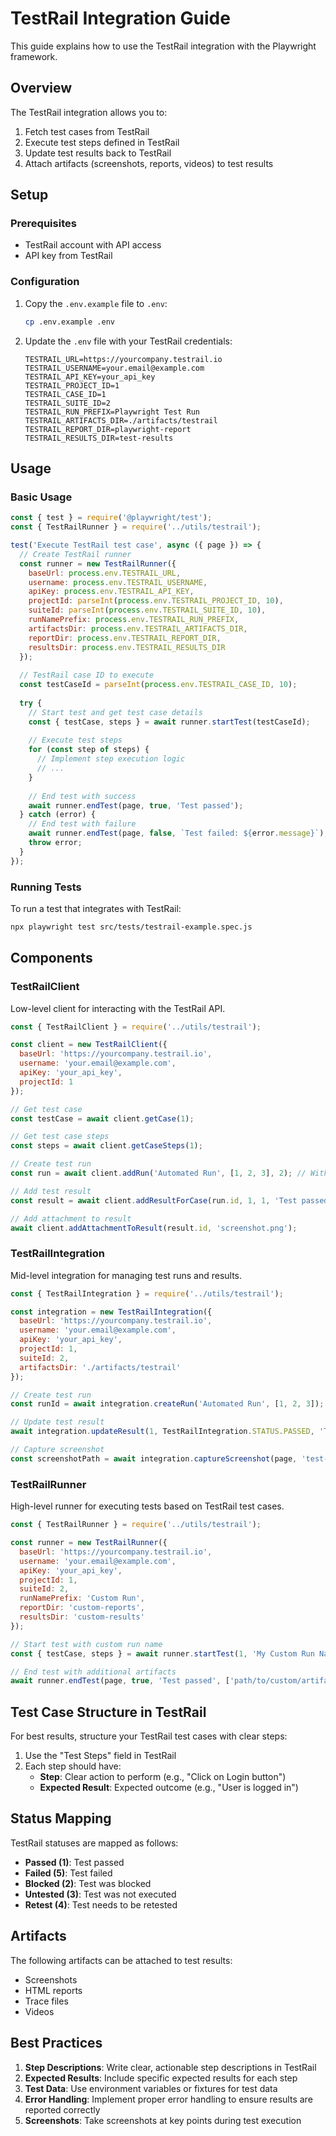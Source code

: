 <!-- Source: /Users/mzahirudeen/playwright-framework-dev/docs/TESTRAIL_INTEGRATION.md -->

# TestRail Integration Guide

This guide explains how to use the TestRail integration with the Playwright framework.

## Overview

The TestRail integration allows you to:

1. Fetch test cases from TestRail
2. Execute test steps defined in TestRail
3. Update test results back to TestRail
4. Attach artifacts (screenshots, reports, videos) to test results

## Setup

### Prerequisites

- TestRail account with API access
- API key from TestRail

### Configuration

1. Copy the `.env.example` file to `.env`:
   ```bash
   cp .env.example .env
   ```

2. Update the `.env` file with your TestRail credentials:
   ```
   TESTRAIL_URL=https://yourcompany.testrail.io
   TESTRAIL_USERNAME=your.email@example.com
   TESTRAIL_API_KEY=your_api_key
   TESTRAIL_PROJECT_ID=1
   TESTRAIL_CASE_ID=1
   TESTRAIL_SUITE_ID=2
   TESTRAIL_RUN_PREFIX=Playwright Test Run
   TESTRAIL_ARTIFACTS_DIR=./artifacts/testrail
   TESTRAIL_REPORT_DIR=playwright-report
   TESTRAIL_RESULTS_DIR=test-results
   ```

## Usage

### Basic Usage

```javascript
const { test } = require('@playwright/test');
const { TestRailRunner } = require('../utils/testrail');

test('Execute TestRail test case', async ({ page }) => {
  // Create TestRail runner
  const runner = new TestRailRunner({
    baseUrl: process.env.TESTRAIL_URL,
    username: process.env.TESTRAIL_USERNAME,
    apiKey: process.env.TESTRAIL_API_KEY,
    projectId: parseInt(process.env.TESTRAIL_PROJECT_ID, 10),
    suiteId: parseInt(process.env.TESTRAIL_SUITE_ID, 10),
    runNamePrefix: process.env.TESTRAIL_RUN_PREFIX,
    artifactsDir: process.env.TESTRAIL_ARTIFACTS_DIR,
    reportDir: process.env.TESTRAIL_REPORT_DIR,
    resultsDir: process.env.TESTRAIL_RESULTS_DIR
  });
  
  // TestRail case ID to execute
  const testCaseId = parseInt(process.env.TESTRAIL_CASE_ID, 10);
  
  try {
    // Start test and get test case details
    const { testCase, steps } = await runner.startTest(testCaseId);
    
    // Execute test steps
    for (const step of steps) {
      // Implement step execution logic
      // ...
    }
    
    // End test with success
    await runner.endTest(page, true, 'Test passed');
  } catch (error) {
    // End test with failure
    await runner.endTest(page, false, `Test failed: ${error.message}`);
    throw error;
  }
});
```

### Running Tests

To run a test that integrates with TestRail:

```bash
npx playwright test src/tests/testrail-example.spec.js
```

## Components

### TestRailClient

Low-level client for interacting with the TestRail API.

```javascript
const { TestRailClient } = require('../utils/testrail');

const client = new TestRailClient({
  baseUrl: 'https://yourcompany.testrail.io',
  username: 'your.email@example.com',
  apiKey: 'your_api_key',
  projectId: 1
});

// Get test case
const testCase = await client.getCase(1);

// Get test case steps
const steps = await client.getCaseSteps(1);

// Create test run
const run = await client.addRun('Automated Run', [1, 2, 3], 2); // With suite ID

// Add test result
const result = await client.addResultForCase(run.id, 1, 1, 'Test passed');

// Add attachment to result
await client.addAttachmentToResult(result.id, 'screenshot.png');
```

### TestRailIntegration

Mid-level integration for managing test runs and results.

```javascript
const { TestRailIntegration } = require('../utils/testrail');

const integration = new TestRailIntegration({
  baseUrl: 'https://yourcompany.testrail.io',
  username: 'your.email@example.com',
  apiKey: 'your_api_key',
  projectId: 1,
  suiteId: 2,
  artifactsDir: './artifacts/testrail'
});

// Create test run
const runId = await integration.createRun('Automated Run', [1, 2, 3]);

// Update test result
await integration.updateResult(1, TestRailIntegration.STATUS.PASSED, 'Test passed');

// Capture screenshot
const screenshotPath = await integration.captureScreenshot(page, 'test-pass');
```

### TestRailRunner

High-level runner for executing tests based on TestRail test cases.

```javascript
const { TestRailRunner } = require('../utils/testrail');

const runner = new TestRailRunner({
  baseUrl: 'https://yourcompany.testrail.io',
  username: 'your.email@example.com',
  apiKey: 'your_api_key',
  projectId: 1,
  suiteId: 2,
  runNamePrefix: 'Custom Run',
  reportDir: 'custom-reports',
  resultsDir: 'custom-results'
});

// Start test with custom run name
const { testCase, steps } = await runner.startTest(1, 'My Custom Run Name');

// End test with additional artifacts
await runner.endTest(page, true, 'Test passed', ['path/to/custom/artifact.log']);
```

## Test Case Structure in TestRail

For best results, structure your TestRail test cases with clear steps:

1. Use the "Test Steps" field in TestRail
2. Each step should have:
   - **Step**: Clear action to perform (e.g., "Click on Login button")
   - **Expected Result**: Expected outcome (e.g., "User is logged in")

## Status Mapping

TestRail statuses are mapped as follows:

- **Passed (1)**: Test passed
- **Failed (5)**: Test failed
- **Blocked (2)**: Test was blocked
- **Untested (3)**: Test was not executed
- **Retest (4)**: Test needs to be retested

## Artifacts

The following artifacts can be attached to test results:

- Screenshots
- HTML reports
- Trace files
- Videos

## Best Practices

1. **Step Descriptions**: Write clear, actionable step descriptions in TestRail
2. **Expected Results**: Include specific expected results for each step
3. **Test Data**: Use environment variables or fixtures for test data
4. **Error Handling**: Implement proper error handling to ensure results are reported correctly
5. **Screenshots**: Take screenshots at key points during test execution